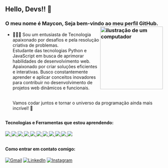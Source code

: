 

## Hello, Devs!! 👋
### O meu nome é Maycon, Seja bem-vindo ao meu perfil GitHub. <img src="https://raw.githubusercontent.com/MicaelliMedeiros/micaellimedeiros/master/image/computer-illustration.png" alt="ilustração de um computador" min-width="200px" max-width="200px" width="200px" align="right">

- 👨🏾‍💻 Sou um entusiasta de Tecnologia apaixonado por desafios e pela resolução criativa de problemas.<br> Estudante das tecnologias Python e JavaScript em busca de aprimorar habilidades de desenvolvimento web.<br> Apaixonado por criar soluções eficientes e interativas. Busco constantemente aprender e aplicar conceitos inovadores para contribuir no desenvolvimento de projetos web dinâmicos e funcionais.<br><br>

   Vamos codar juntos e tornar o universo da programação ainda mais incrível! 🚀

##

#### Tecnologias e Ferramentas que estou aprendendo:
<div>
   <a href="https://developer.mozilla.org/pt-BR/docs/Web/Python">
  <img src="https://skillicons.dev/icons?i=python"/>
</a>
   <a href="https://developer.mozilla.org/pt-BR/docs/Web/MySql">
  <img src="https://skillicons.dev/icons?i=mysql"/>
</a>
  <a href="https://developer.mozilla.org/pt-BR/docs/Web/Html">
  <img src="https://skillicons.dev/icons?i=html"/>
</a>
<a href="https://developer.mozilla.org/pt-BR/docs/Web/Css">
  <img src="https://skillicons.dev/icons?i=css"/>
</a> 
<a href="https://developer.mozilla.org/pt-BR/docs/Web/Javascript">
  <img src="https://skillicons.dev/icons?i=javascript"/>
</a>
<a href="https://developer.mozilla.org/pt-BR/docs/Web/React">
  <img src="https://skillicons.dev/icons?i=react"/>
</a> 
<a href="https://developer.mozilla.org/pt-BR/docs/Web/NodeJs">
  <img src="https://skillicons.dev/icons?i=nodejs"/>
</a> 
</a>
<a href="https://git-scm.com" >
  <img src="https://skillicons.dev/icons?i=git"/>
</a>
<a href="https://github.com/pt" >
  <img src="https://skillicons.dev/icons?i=github"/>
</a>
<a href="https://code.visualstudio.com" >
  <img src="https://skillicons.dev/icons?i=vscode"/>
</a>
<a href="https://powershell.com" >
  <img src="https://skillicons.dev/icons?i=powershell"/>
</a>
</div>

##

#### Como entrar em contato comigo:

<div>
  
[![Gmail](https://img.shields.io/badge/Gmail-D14836?style=for-the-badge&logo=gmail&logoColor=white)](mailto:mgr8272@gmail.com)
[![LinkedIn](https://img.shields.io/badge/LinkedIn-0077B5?style=for-the-badge&logo=linkedin&logoColor=white)](https://www.linkedin.com/in/maycon-rocha-7b8759164/)
[![Instagram](https://img.shields.io/badge/Instagram-E4405F?style=for-the-badge&logo=instagram&logoColor=white)](https://www.instagram.com/maycongr)
</div>


